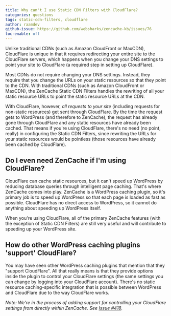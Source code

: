```yaml
---
title: Why can't I use Static CDN Filters with CloudFlare?
categories: questions
tags: static-cdn-filters, cloudflare
author: raamdev
github-issue: https://github.com/websharks/zencache-kb/issues/76
toc-enable: off
---
```


Unlike traditional CDNs (such as Amazon CloudFront or MaxCDN), CloudFlare is unique in that it requires redirecting your entire site to the CloudFlare servers, which happens when you change your DNS settings to point your site to CloudFlare (a required step in setting up CloudFlare).

Most CDNs do not require changing your DNS settings. Instead, they require that you change the URLs on your static resources so that they point to the CDN. With traditional CDNs (such as Amazon CloudFront or MaxCDN), the ZenCache Static CDN Filters handles the rewriting of all your static resource URLs to point the static resource URLs at the CDN.

With CloudFlare, however, _all requests to your site_ (including requests for non-static resources) get sent through CloudFlare. By the time the request gets to WordPress (and therefore to ZenCache), the request has already gone through CloudFlare and any static resources have already been cached. That means if you're using CloudFlare, there's no need (no point, really) in configuring the Static CDN Filters, since rewriting the URLs for your static resources would be pointless (those resources have already been cached by CloudFlare).

## Do I even need ZenCache if I'm using CloudFlare?

CloudFlare can cache static resources, but it can't speed up WordPress by reducing database queries through intelligent page caching. That's where ZenCache comes into play. ZenCache is a WordPress caching plugin, so it's primary job is to speed up WordPress so that each page is loaded as fast as possible. CloudFlare has no direct access to WordPress, so it cannot do anything about speeding up WordPress itself.

When you're using CloudFlare, all of the primary ZenCache features (with the exception of Static CDN Filters) are still very useful and will contribute to speeding up your WordPress site.

## How do other WordPress caching plugins 'support' CloudFlare?

You may have seen other WordPress caching plugins that mention that they "support CloudFlare". All that really means is that they provide options inside the plugin to control your CloudFlare settings (the same settings you can change by logging into your CloudFlare account). There's no static resource caching-specific integration that is possible between WordPress and CloudFlare due to the way CloudFlare works.

_Note: We're in the process of adding support for controlling your CloudFlare settings from directly within ZenCache. See [Issue #418](https://github.com/websharks/zencache/issues/418)._